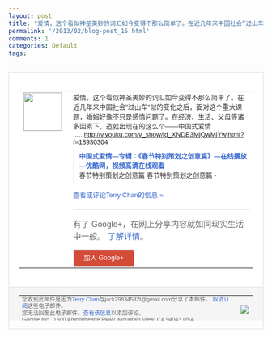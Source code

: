 ```yaml
---
layout: post
title: "爱情，这个看似神圣美妙的词汇如今变得不那么简单了。在近几年来中国社会“过山车”似的..."
permalink: '/2013/02/blog-post_15.html'
comments: 1
categories: Default
tags: 
---
```

<!-- X-Notifications: 1:38f8423eb0000000 -->

<div style="border:solid 1px #dfdfdf;color:#686868;font:13px Arial"><div style="background-color:#fff;padding:20px;"><table cellpadding="0" cellspacing="0"><tr><td style="padding-right:15px;vertical-align:top"><a href="https://plus.google.com/_/notifications/emlink?emr=14900066512970582018&amp;emid=CLC-9q-9uLUCFUYKcgodFnUAAA&amp;path=%2F108643996575278738906&amp;dt=1360936992357&amp;uob=8"><img height="75" src="https://lh3.googleusercontent.com/-KKRGTyJ5Bl0/AAAAAAAAAAI/AAAAAAAAtnY/R4QEWIp3Ur0/s75-c-k-a/photo.jpg" style="border:solid 1px #cccccc;" width="75"/></a></td><td style="width:578px;color:#333;font:13px Arial;vertical-align:top"><div style="padding-bottom:10px">爱情，这个看似神圣美妙的词汇如今变得不那<wbr/>么简单了。在近几年来中国社会"过山车"似<wbr/>的变化之后，面对这个重大课题，婚姻好像不<wbr/>只是感情问题了。在经济、生活、父母等诸多<wbr/>因素下，造就出现在的这么个――中国式爱情<wbr/>......<a class="ot-anchor" href="http://v.youku.com/v_show/id_XNDE3MjQwMjYw.html?f=18930304" rel="nofollow">http://v.youku<wbr/>.com/v_show/id_XNDE3<wbr/>MjQwMjYw.html?f=1893<wbr/>0304</a></div><div style="margin-bottom:10px;padding-left:10px; border-left:2px solid #EAEAEA"><span style="margin-right:5px"><a href="http://v.youku.com/v_show/id_XNDE3MjQwMjYw.html?f=18930304" style="color:#3366CC;text-decoration:none"><span style="font-weight:bold">中国式爱情―专辑：《春节特别策划之创意篇<wbr/>》―在线播放―优酷网，视频高清在线观看</span></a><div style="padding-bottom:10px">春节特别策划之创意篇 春节特别策划之创意篇 -</div></span></div><a href="https://plus.google.com/_/notifications/emlink?emr=14900066512970582018&amp;emid=CLC-9q-9uLUCFUYKcgodFnUAAA&amp;path=%2F108643996575278738906%2Fposts%2FhWo7ctDg6r3%3Fgpinv%3DAMIXal9EKdZ_4jcaaWYJRZVb-4b-GY0yL5mOnhy7fuEANVJkidp-M1GoZFc4S-xb1GlOVScFeQEmOWIzMdW8XVtXwB1As98vsH1b2qckwVuaWZcOi2J_onM&amp;dt=1360936992357&amp;uob=8" style="color:#3366CC;text-decoration:none">查看或评论Terry Chan的信息 »</a><div style="margin-top:20px;border-top:solid 1px #dfdfdf"><div style="padding:15px 0;color:#686868;font:16px Arial">有了 Google+，在网上分享内容就如同现实生活中一般。 <a href="http://www.google.com/+/learnmore/" style="color:#3366CC;text-decoration:none">了解详情</a>。</div><a href="https://plus.google.com/_/notifications/emlink?emr=14900066512970582018&amp;emid=CLC-9q-9uLUCFUYKcgodFnUAAA&amp;path=%2F%3Fgpinv%3DAMIXal9EKdZ_4jcaaWYJRZVb-4b-GY0yL5mOnhy7fuEANVJkidp-M1GoZFc4S-xb1GlOVScFeQEmOWIzMdW8XVtXwB1As98vsH1b2qckwVuaWZcOi2J_onM&amp;dt=1360936992357&amp;uob=8" style="padding:1px 20px;min-width:54px;display:inline-block; background-color:#d44b38;text-align:center; font:13px Arial; border-radius:3px;color:#fff;border:solid 1px #dfdfdf; white-space:nowrap;text-decoration:none;height:30px;line-height:30px">加入 Google+</a></div></td></tr></table></div><div style="border-top:solid 1px #dfdfdf;padding:0 20px; background-color:#f5f5f5"><table cellpadding="0" cellspacing="0" style="height:50px"><tbody><tr><td style="vertical-align:middle;width:100%; color:#636363;font:11px Arial; line-height:120%">您收到此邮件是因为<a href="https://plus.google.com/_/notifications/emlink?emr=14900066512970582018&amp;emid=CLC-9q-9uLUCFUYKcgodFnUAAA&amp;path=%2F108643996575278738906%3Fgpinv%3DAMIXal9EKdZ_4jcaaWYJRZVb-4b-GY0yL5mOnhy7fuEANVJkidp-M1GoZFc4S-xb1GlOVScFeQEmOWIzMdW8XVtXwB1As98vsH1b2qckwVuaWZcOi2J_onM&amp;dt=1360936992357&amp;uob=8" style="color:#3366CC;text-decoration:none">Terry Chan</a>与jack29834582t@gmail.com分享了本邮件。 <a href="https://plus.google.com/_/notifications/emlink?emr=14900066512970582018&amp;emid=CLC-9q-9uLUCFUYKcgodFnUAAA&amp;path=%2F_%2Fnonplus%2Femailsettings%3Fgpinv%3DAMIXal9EKdZ_4jcaaWYJRZVb-4b-GY0yL5mOnhy7fuEANVJkidp-M1GoZFc4S-xb1GlOVScFeQEmOWIzMdW8XVtXwB1As98vsH1b2qckwVuaWZcOi2J_onM%26est%3DADH5u8WYtYMXVSVrUEV8jsP87jul-WBOhFTCMLjK8eW7syHBXPKsej9rfVwDZDtGniA4Dc7moxs4VB_Fto-mrhKb4LOHhaBKJnqKscXTx-sMkt0mLFdUzDVPv0AAWcT_orXlonYNToEU4OAbeQfEQ8f-JXtAy46nyQ&amp;dt=1360936992357&amp;uob=8" style="color:#3366CC;text-decoration:none">取消订阅</a>这些电子邮件。<br/>您无法回复此电子邮件。<a href="https://plus.google.com/_/notifications/emlink?emr=14900066512970582018&amp;emid=CLC-9q-9uLUCFUYKcgodFnUAAA&amp;path=%2F108643996575278738906%2Fposts%2FhWo7ctDg6r3%3Fgpinv%3DAMIXal9EKdZ_4jcaaWYJRZVb-4b-GY0yL5mOnhy7fuEANVJkidp-M1GoZFc4S-xb1GlOVScFeQEmOWIzMdW8XVtXwB1As98vsH1b2qckwVuaWZcOi2J_onM&amp;dt=1360936992357&amp;uob=8" style="color:#3366CC;text-decoration:none">查看该信息</a>以添加评论。<br/>Google Inc., 1600 Amphitheatre Pkwy, Mountain View, CA 94043 USA<br/></td><td><img src="https://ssl.gstatic.com/s2/oz/images/notifications/logo/google-plus-6617a72bb36cc548861652780c9e6ff1.png"/></td></tr></tbody></table></div></div>